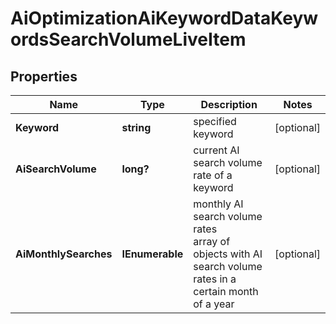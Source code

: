 # AiOptimizationAiKeywordDataKeywordsSearchVolumeLiveItem


## Properties

| Name | Type | Description | Notes |
|------------ | ------------- | ------------- | -------------|
**Keyword** | **string** | specified keyword |[optional]|
**AiSearchVolume** | **long?** | current AI search volume rate of a keyword |[optional]|
**AiMonthlySearches** | **IEnumerable<AiMonthlySearches>** | monthly AI search volume rates<br>array of objects with AI search volume rates in a certain month of a year |[optional]|
